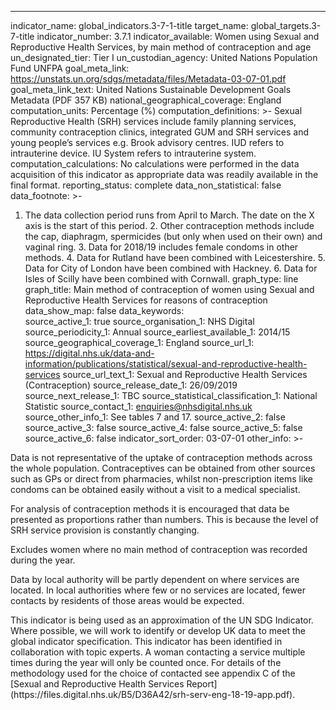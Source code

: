 ---
indicator_name: global_indicators.3-7-1-title
target_name: global_targets.3-7-title
indicator_number: 3.7.1
indicator_available: Women using Sexual and Reproductive Health Services, by main method of contraception and age
un_designated_tier: Tier I
un_custodian_agency: United Nations Population Fund UNFPA
goal_meta_link: https://unstats.un.org/sdgs/metadata/files/Metadata-03-07-01.pdf
goal_meta_link_text: United Nations Sustainable Development Goals Metadata (PDF 357 KB)
national_geographical_coverage: England
computation_units: Percentage (%)
computation_definitions: >-
  Sexual Reproductive Health (SRH) services include family planning services, community contraception clinics, integrated GUM and SRH services and young people’s services e.g. Brook advisory centres. IUD refers to intrauterine device. IU System refers to intrauterine system.
computation_calculations: No calculations were performed in the data acquisition of this indicator as appropriate data was readily available in the final format.
reporting_status: complete
data_non_statistical: false
data_footnote: >-
  1. The data collection period runs from April to March.  The date on the X axis is the start of this period. 2. Other contraception methods include the cap, diaphragm, spermicides (but only when used on their own) and vaginal ring. 3. Data for 2018/19 includes female condoms in other
  methods. 4. Data for Rutland have been combined with Leicestershire. 5. Data for City of London have been combined with Hackney. 6. Data for Isles of Scilly have been combined with Cornwall.
graph_type: line
graph_title: Main method of contraception of women using Sexual and Reproductive Health Services for reasons of contraception
data_show_map: false
data_keywords:  
source_active_1: true
source_organisation_1: NHS Digital
source_periodicity_1: Annual
source_earliest_available_1: 2014/15
source_geographical_coverage_1: England
source_url_1: https://digital.nhs.uk/data-and-information/publications/statistical/sexual-and-reproductive-health-services
source_url_text_1: Sexual and Reproductive Health Services (Contraception)
source_release_date_1: 26/09/2019
source_next_release_1: TBC
source_statistical_classification_1: National Statistic
source_contact_1: enquiries@nhsdigital.nhs.uk
source_other_info_1: See tables 7 and 17.
source_active_2: false
source_active_3: false
source_active_4: false
source_active_5: false
source_active_6: false
indicator_sort_order: 03-07-01
other_info: >-
  <p>Data is not representative of the uptake of contraception methods across the whole population. Contraceptives can be obtained from other sources such as GPs or direct from pharmacies, whilst non-prescription items like condoms can be obtained easily without a visit to a medical
  specialist.</p><p>For analysis of contraception methods it is encouraged that data be presented as proportions rather than numbers. This is because the level of SRH service provision is constantly changing.</p><p>Excludes women where no main method of contraception was recorded during
  the year.</p><p>Data by local authority will be partly dependent on where services are located. In local authorities where few or no services are located, fewer contacts by residents of those areas would be expected.</p> This indicator is being used as an approximation of the UN SDG
  Indicator. Where possible, we will work to identify or develop UK data to meet the global indicator specification. This indicator has been identified in collaboration with topic experts.
A woman contacting a service multiple times during the year will only be counted once. For details of the methodology used for the choice of contacted see appendix C of the [Sexual and Reproductive Health Services Report](https://files.digital.nhs.uk/B5/D36A42/srh-serv-eng-18-19-app.pdf).

